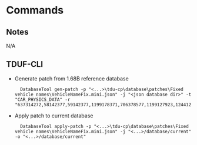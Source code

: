 # Commands

## Notes

N/A

## TDUF-CLI

- Generate patch from 1.68B reference database

        DatabaseTool gen-patch -p "<...>\tdu-cp\database\patches\Fixed vehicle names\VehicleNameFix.mini.json" -j "<json database dir>" -t "CAR_PHYSICS_DATA" -r "637314272,58142377,59142377,1199178371,706378577,1199127923,1244127953"
        
- Apply patch to current database

        DatabaseTool apply-patch -p "<...>\tdu-cp\database\patches\Fixed vehicle names\VehicleNameFix.mini.json" -j "<...>/database/current" -o "<...>/database/current"
        